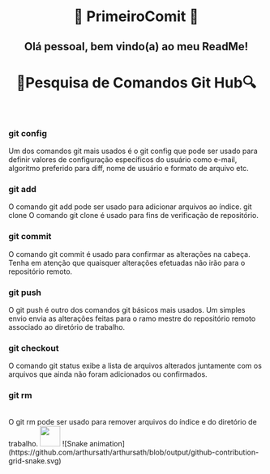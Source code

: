<h1 align="center">🔨 PrimeiroComit 🔨
<h2 align="center">Olá pessoal, bem vindo(a) ao meu ReadMe!</h2>
<h1 align="center">🔎Pesquisa de Comandos Git Hub🔍
<br>
<br>
<p> <h3>git config</h3>
Um dos comandos git mais usados ​​é o git config que pode ser usado para definir valores de configuração específicos do usuário como e-mail, algoritmo preferido para diff, nome de usuário e formato de arquivo etc.

<p> <h3>git add</h3>
O comando git add pode ser usado para adicionar arquivos ao índice. 
git clone
O comando git clone é usado para fins de verificação de repositório.
<p> <h3>git commit</h3>
O comando git commit é usado para confirmar as alterações na cabeça. Tenha em atenção que quaisquer alterações efetuadas não irão para o repositório remoto. 
<p> <h3>git push</h3>
O git push é outro dos comandos git básicos mais usados. Um simples envio envia as alterações feitas para o ramo mestre do repositório remoto associado ao diretório de trabalho. 
<p> <h3>git checkout</h3>
O comando git status exibe a lista de arquivos alterados juntamente com os arquivos que ainda não foram adicionados ou confirmados.
<p> <h3>git rm</h3>
<br>
O git rm pode ser usado para remover arquivos do índice e do diretório de trabalho.
<img loading="lazy" 
src="https://cdn.jsdelivr.net/gh/devicons/devicon/icons/linux/linux-original.svg" width="40" height="40"/>
![Snake animation](https://github.com/arthursath/arthursath/blob/output/github-contribution-grid-snake.svg)





